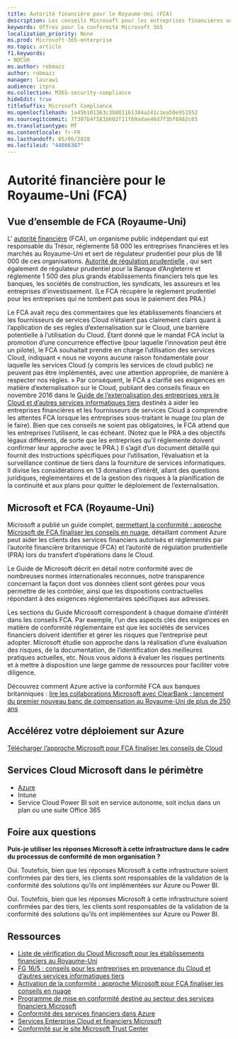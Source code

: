 ```yaml
---
title: Autorité financière pour le Royaume-Uni (FCA)
description: Les conseils Microsoft pour les entreprises financières au Royaume-Uni suivent l’autorité financière et les directives d’externalisation sur le Cloud.
keywords: Offres pour la conformité Microsoft 365
localization_priority: None
ms.prod: Microsoft-365-enterprise
ms.topic: article
f1.keywords:
- NOCSH
ms.author: robmazz
author: robmazz
manager: laurawi
audience: itpro
ms.collection: M365-security-compliance
hideEdit: true
titleSuffix: Microsoft Compliance
ms.openlocfilehash: 1a45b101363c3b881161384a241c1ea50e951552
ms.sourcegitcommit: 7f307b4f583b602f11f69adae46d7f3bf6982c65
ms.translationtype: MT
ms.contentlocale: fr-FR
ms.lasthandoff: 05/06/2020
ms.locfileid: "44066387"
---
```

# <a name="united-kingdom-financial-conduct-authority-fca"></a>Autorité financière pour le Royaume-Uni (FCA)

## <a name="fca-uk-overview"></a>Vue d’ensemble de FCA (Royaume-Uni)

L' [autorité financière](https://www.fca.org.uk/) (FCA), un organisme public indépendant qui est responsable du Trésor, réglemente 58 000 les entreprises financières et les marchés au Royaume-Uni et sert de régulateur prudentiel pour plus de 18 000 de ces organisations. [Autorité de régulation prudentielle](https://www.bankofengland.co.uk/pra/pages/default.aspx) , qui sert également de régulateur prudentiel pour la Banque d’Angleterre et réglemente 1 500 des plus grands établissements financiers tels que les banques, les sociétés de construction, les syndicats, les assureurs et les entreprises d’investissement. (Le FCA récupère le règlement prudentiel pour les entreprises qui ne tombent pas sous le paiement des PRA.)

Le FCA avait reçu des commentaires que les établissements financiers et les fournisseurs de services Cloud n’étaient pas clairement clairs quant à l’application de ses règles d’externalisation sur le Cloud, une barrière potentielle à l’utilisation du Cloud. Étant donné que le mandat FCA inclut la promotion d’une concurrence effective (pour laquelle l’innovation peut être un pilote), le FCA souhaitait prendre en charge l’utilisation des services Cloud, indiquant « nous ne voyons aucune raison fondamentale pour laquelle les services Cloud (y compris les services de cloud public) ne peuvent pas être implémentés, avec une attention appropriée, de manière à respecter nos règles. » Par conséquent, le FCA a clarifié ses exigences en matière d’externalisation sur le Cloud, publiant des conseils finaux en novembre 2016 dans le [Guide de l’externalisation des entreprises vers le Cloud et d’autres services informatiques tiers](https://www.fca.org.uk/publication/finalised-guidance/fg16-5.pdf) destinés à aider les entreprises financières et les fournisseurs de services Cloud à comprendre les attentes FCA lorsque les entreprises sous-traitant le nuage (ou plan de le faire). Bien que ces conseils ne soient pas obligatoires, le FCA attend que les entreprises l’utilisent, le cas échéant. (Notez que le PRA a des objectifs légaux différents, de sorte que les entreprises qu’il réglemente doivent confirmer leur approche avec le PRA.) Il s’agit d’un document détaillé qui fournit des instructions spécifiques pour l’utilisation, l’évaluation et la surveillance continue de tiers dans la fourniture de services informatiques. Il divise les considérations en 13 domaines d’intérêt, allant des questions juridiques, réglementaires et de la gestion des risques à la planification de la continuité et aux plans pour quitter le déploiement de l’externalisation.

## <a name="microsoft-and-fca-uk"></a>Microsoft et FCA (Royaume-Uni)

Microsoft a publié un guide complet, [permettant la conformité : approche Microsoft de FCA finaliser les conseils en nuage](https://go.microsoft.com/fwlink/p/?linkid=2101561), détaillant comment Azure peut aider les clients des services financiers autorisés et réglementés par l’autorité financière britannique (FCA) et l’autorité de régulation prudentielle (PRA) lors du transfert d’opérations dans le Cloud.

Le Guide de Microsoft décrit en détail notre conformité avec de nombreuses normes internationales reconnues, notre transparence concernant la façon dont vos données client sont gérées pour vous permettre de les contrôler, ainsi que les dispositions contractuelles répondant à des exigences réglementaires spécifiques aux adresses.

Les sections du Guide Microsoft correspondent à chaque domaine d’intérêt dans les conseils FCA. Par exemple, l’un des aspects clés des exigences en matière de conformité réglementaire est que les sociétés de services financiers doivent identifier et gérer les risques que l’entreprise peut adopter. Microsoft étudie son approche dans la réalisation d’une évaluation des risques, de la documentation, de l’identification des meilleures pratiques actuelles, etc. Nous vous aidons à évaluer les risques pertinents et à mettre à disposition une large gamme de ressources pour faciliter votre diligence.

Découvrez comment Azure active la conformité FCA aux banques britanniques : [lire les collaborations Microsoft avec ClearBank : lancement du premier nouveau banc de compensation au Royaume-Uni de plus de 250 ans](https://customers.microsoft.com/story/microsoft-collaborates-with-clearbank)

## <a name="accelerate-your-deployment-on-azure"></a>Accélérez votre déploiement sur Azure

[Télécharger l’approche Microsoft pour FCA finaliser les conseils de Cloud](https://go.microsoft.com/fwlink/p/?linkid=2101561)

## <a name="microsoft-in-scope-cloud-services"></a>Services Cloud Microsoft dans le périmètre

- [Azure](https://aka.ms/AzureCompliance)
- Intune
- Service Cloud Power BI soit en service autonome, soit inclus dans un plan ou une suite Office 365

## <a name="frequently-asked-questions"></a>Foire aux questions

**Puis-je utiliser les réponses Microsoft à cette infrastructure dans le cadre du processus de conformité de mon organisation ?**

Oui. Toutefois, bien que les réponses Microsoft à cette infrastructure soient confirmées par des tiers, les clients sont responsables de la validation de la conformité des solutions qu’ils ont implémentées sur Azure ou Power BI.

Oui. Toutefois, bien que les réponses Microsoft à cette infrastructure soient confirmées par des tiers, les clients sont responsables de la validation de la conformité des solutions qu’ils ont implémentées sur Azure ou Power BI.

## <a name="resources"></a>Ressources

- [Liste de vérification du Cloud Microsoft pour les établissements financiers au Royaume-Uni](https://aka.ms/Azure-UK-compliance)
- [FG 16/5 : conseils pour les entreprises en provenance du Cloud et d’autres services informatiques tiers](https://www.fca.org.uk/publication/finalised-guidance/fg16-5.pdf)
- [Activation de la conformité : approche Microsoft pour FCA finaliser les conseils en nuage](https://go.microsoft.com/fwlink/p/?linkid=2101561)
- [Programme de mise en conformité destiné au secteur des services financiers Microsoft](https://www.microsoft.com/download/details.aspx?id=55332)
- [Conformité des services financiers dans Azure](https://azure.microsoft.com/resources/videos/azurecon-2015-financial-services-compliance-in-azure/)
- [Services Enterprise Cloud et financiers Microsoft](https://www.microsoft.com/trustcenter/cloudservices/financialservices)
- [Conformité sur le site Microsoft Trust Center](https://www.microsoft.com/trust-center/compliance/compliance-overview)
